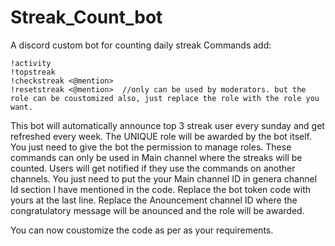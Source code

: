 # Streak_Count_bot
A discord custom bot for counting daily streak 
Commands add:

    !activity
    !topstreak
    !checkstreak <@mention>
    !resetstreak <@mention>  //only can be used by moderators. but the role can be coustomized also, just replace the role with the role you want.

This bot will automatically announce top 3 streak user every sunday and get refreshed every week.
The UNIQUE role will be awarded by the bot itself. You just need to give the bot the permission to manage roles.
These commands can only be used in Main channel where the streaks will be counted. Users will get notified if they use the commands on another channels.
You just need to put the your Main channel ID in genera channel Id section I have mentioned in the code.
Replace the bot token code with yours at the last line.
Replace the Anouncement channel ID where the congratulatory message will be anounced and the role will be awarded.

You can now coustomize the code as per as your requirements.
